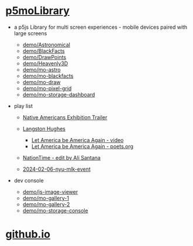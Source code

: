 # [p5moLibrary](https://github.com/molab-itp/p5moLibrary)

- a p5js Library for multi screen experiences - mobile devices paired with large screens

  - [demo/Astronomical](demo/Astronomical?v=133)
  - [demo/BlackFacts](demo/BlackFacts?v=133)
  - [demo/DrawPoints](demo/DrawPoints?v=133)
  - [demo/Heavenly3D](demo/Heavenly3D?v=133)
  - [demo/mo-astro](demo/mo-astro?v=133)
  - [demo/mo-blackfacts](demo/mo-blackfacts?v=133)
  - [demo/mo-draw](demo/mo-draw?v=133)
  - [demo/mo-pixel-grid](demo/mo-pixel-grid?v=133)
  - [demo/mo-storage-dashboard](demo/mo-storage-dashboard?v=133)

- play list

  - [Native Americans Exhibition Trailer](demo/BlackFacts?playlist=hpjNGTYvpxw)

  - [Langston Hughes ](demo/BlackFacts?playlist=XzI3huqpCi4)
    - [Let America be America Again - video](demo/mo-blackfacts?playlist=CFNM8GB_Yp0)
    - [Let America be America Again - poets.org](https://poets.org/poem/let-america-be-america-again)
  - [NationTime - edit by Ali Santana](demo/mo-blackfacts?v=133&playlist=-UtKxghWlvY&title=NationTime%20-%20ELUCID%20-%20BETAMAX)
  - [2024-02-06-nyu-mlk-event](demo/mo-blackfacts?playlist=zbRz5xTaLYI&qrcode=annoucement-01.png&title=2024-02-06-nyu-mlk-event)

- dev console

  - [demo/js-image-viewer](demo/js-image-viewer?v=133)
  - [demo/mo-gallery-1](demo/mo-gallery-1?v=133)
  - [demo/mo-gallery-2](demo/mo-gallery-2?v=133)
  - [demo/mo-storage-console](demo/mo-storage-console?v=133)

# [github.io](https://molab-itp.github.io/p5moLibrary/src?v=133)

<!--

- retired
  - [demo/mo-astro-host-0](demo/mo-astro-host-0?v=133)
  - [demo/mo-astro-host-1](demo/mo-astro-host-1?v=133)
  - [demo/mo-astro-remote-0](demo/mo-astro-remote-0?v=133)
  - [demo/mo-astro-remote-1](demo/mo-astro-remote-1?v=133)

  - [demo/mo-blackfacts-host](demo/mo-blackfacts-host?v=133)
  - [demo/mo-blackfacts-remote](demo/mo-blackfacts-remote?v=133)

# https://www.youtube.com/watch?v=hpjNGTYvpxw
# The Land Carries Our Ancestors: Contemporary Art by Native Americans Exhibition Trailer

 -->
